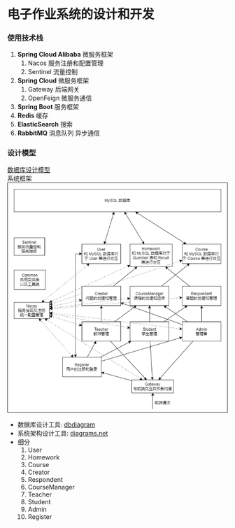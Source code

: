 # 电子作业系统的设计和开发

### 使用技术栈

1. **Spring Cloud Alibaba** 微服务框架
    1. Nacos 服务注册和配置管理
    2. Sentinel 流量控制
2. **Spring Cloud** 微服务框架
    1. Gateway 后端网关
    2. OpenFeign 微服务通信
3. **Spring Boot** 服务框架
4. **Redis** 缓存
5. **ElasticSearch** 搜索
6. **RabbitMQ** 消息队列 异步通信

### 设计模型

[数据库设计模型](https://dbdiagram.io/d/62beb8df69be0b672c7e89f2)<br>
系统框架<br>
![系统框架](image/HomeworkSystem.png)

+ 数据库设计工具: [dbdiagram](https://dbdiagram.io/home)
+ 系统架构设计工具: [diagrams.net](https://github.com/jgraph/drawio-desktop)
+ 细分
    1. User
    2. Homework
    3. Course
    4. Creator
    5. Respondent
    6. CourseManager
    7. Teacher
    8. Student
    9. Admin
    10. Register
